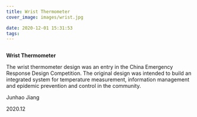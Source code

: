 ```yaml
---
title: Wrist Thermometer
cover_image: images/wrist.jpg

date: 2020-12-01 15:31:53
tags:
---
```


<p style=" text-align: center;">
<img alt="" src="https://s2.loli.net/2022/01/16/nA5bQIVZFOhCyEU.jpg"  /></p>

**Wrist Thermometer**

The wrist thermometer design was an entry in the China Emergency Response Design Competition. The original design was intended to build an integrated system for temperature measurement, information management and epidemic prevention and control in the community.

Junhao Jiang 

2020.12